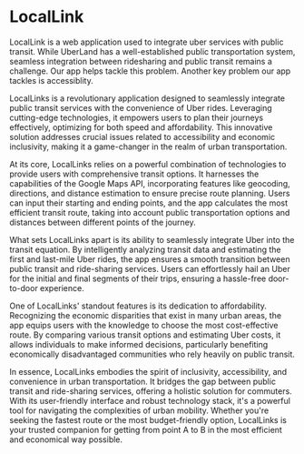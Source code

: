 # LocalLink
LocalLink is a web application used to integrate uber services with public transit. While UberLand has a well-established public transportation system, seamless integration between ridesharing and public transit remains a challenge. Our app helps tackle this problem. Another key problem our app tackles is accessiblity.

LocalLinks is a revolutionary application designed to seamlessly integrate public transit services with the convenience of Uber rides. Leveraging cutting-edge technologies, it empowers users to plan their journeys effectively, optimizing for both speed and affordability. This innovative solution addresses crucial issues related to accessibility and economic inclusivity, making it a game-changer in the realm of urban transportation.

At its core, LocalLinks relies on a powerful combination of technologies to provide users with comprehensive transit options. It harnesses the capabilities of the Google Maps API, incorporating features like geocoding, directions, and distance estimation to ensure precise route planning. Users can input their starting and ending points, and the app calculates the most efficient transit route, taking into account public transportation options and distances between different points of the journey.

What sets LocalLinks apart is its ability to seamlessly integrate Uber into the transit equation. By intelligently analyzing transit data and estimating the first and last-mile Uber rides, the app ensures a smooth transition between public transit and ride-sharing services. Users can effortlessly hail an Uber for the initial and final segments of their trips, ensuring a hassle-free door-to-door experience.

One of LocalLinks' standout features is its dedication to affordability. Recognizing the economic disparities that exist in many urban areas, the app equips users with the knowledge to choose the most cost-effective route. By comparing various transit options and estimating Uber costs, it allows individuals to make informed decisions, particularly benefiting economically disadvantaged communities who rely heavily on public transit.

In essence, LocalLinks embodies the spirit of inclusivity, accessibility, and convenience in urban transportation. It bridges the gap between public transit and ride-sharing services, offering a holistic solution for commuters. With its user-friendly interface and robust technology stack, it's a powerful tool for navigating the complexities of urban mobility. Whether you're seeking the fastest route or the most budget-friendly option, LocalLinks is your trusted companion for getting from point A to B in the most efficient and economical way possible.
